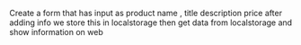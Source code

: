 Create a form that has input as product name , title description price
after adding info we store this in localstorage
then get data from localstorage and show information on web